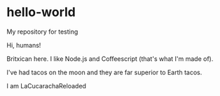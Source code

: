 # hello-world
My repository for testing

Hi, humans!

Britxican here. I like Node.js and Coffeescript (that's what I'm made of).

I've had tacos on the moon and they are far superior to Earth tacos.

I am LaCucarachaReloaded
